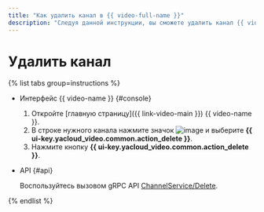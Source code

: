 ```yaml
---
title: "Как удалить канал в {{ video-full-name }}"
description: "Следуя данной инструкции, вы сможете удалить канал {{ video-full-name }}."
---
```


# Удалить канал

{% list tabs group=instructions %}

- Интерфейс {{ video-name }} {#console}

  1. Откройте [главную страницу]({{ link-video-main }}) {{ video-name }}.
  1. В строке нужного канала нажмите значок ![image](../../../_assets/console-icons/ellipsis.svg) и выберите **{{ ui-key.yacloud_video.common.action_delete }}**.
  1. Нажмите кнопку **{{ ui-key.yacloud_video.common.action_delete }}**.

- API {#api}

  Воспользуйтесь вызовом gRPC API [ChannelService/Delete](../../api-ref/grpc/channel_service.md#Delete).

{% endlist %}